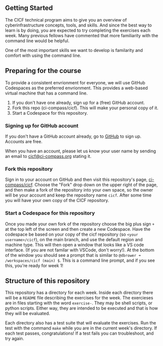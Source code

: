 Getting Started
---------------

The CICF technical program aims to give you an overview of cyberinfrastructure
concepts, tools, and skills.
And since the best way to learn is by doing, you are expected to try completing the exercises each week.
Many previous fellows have commented that more familiarity with the command line would be helpful.

One of the most important skills we want to develop is familarity and comfort with
using the command line.

## Preparing for the course

To provide a consistent envrionment for everyone, we will use GitHub Codespaces as the
preferred envrionment.
This provides a web-based virtual machine that has a command line.

1. If you don't have one already, sign up for a (free) GitHub account.
2. Fork this repo (ci-compass/cicf). This will make your personal copy of it.
3. Start a Codespace for this repository.

### Signing up for GitHub account

If you don't have a GitHub account already, go to [GitHub](https://github.com/) to sign up.
Accounts are free.

When you have an account, please let us know your user name by sending an email to cicf@ci-compass.org stating it.

### Fork this repository

Sign in to your account on GitHub and then visit this repository's page, [ci-compass/cicf](https://github.com/ci-compass/cicf).
Choose the "Fork" drop down on the upper right of the page, and then make a fork of the repository
into your own space, so the owner will be your account and keep the repository name `cicf`.
After some time you will have your own copy of the CICF repository.

### Start a Codespace for this repository

Once you made your own fork of the repository choose the big plus sign `+` at the top left of the screen and then create a new Codespace.
Have the codespace be based on your copy of the cicf repository (so `<your username>/cicf`),
on the main branch, and use the default region and machine type.
This will then open a window that looks like a VS code interface.
(If you are not familar with VSCode, don't worry!).
At the bottom of the window you should see a prompt that is similar to `@dbrower ➜ /workspaces/cicf (main) $`.
This is a command line prompt, and if you see this, you're ready for week 1!

## Structure of this repository

This repository has a directory for each week.
Inside each directory there will be a `README` file describing the exercises for the week.
The exercieses are in files starting with the word `exercise-`.
They may be shell scripts, or python scripts.
Either way, they are intended to be executed and that is how they will be evaluated.

Each directory also has a test suite that will evaluate the exercises.
Run the test with the command `make` while you are in the current week's directory.
If each test passes, congratulations!
If a test fails you can troubleshoot, and try again.

